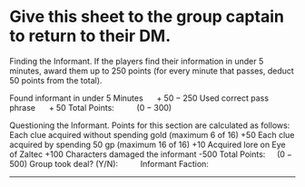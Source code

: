 # Give this sheet to the group captain to return to their DM.

Finding the Informant. If the players find their information in under 5 minutes, award them up to 250 points (for every minute that passes, deduct 50 points from the total).

Found informant in under 5
Minutes $\quad+50-250$
Used correct pass phrase $\quad+50$
Total Points: $\qquad$ $(0-300)$

Questioning the Informant. Points for this section are calculated as follows:
Each clue acquired without spending
gold (maximum 6 of 16) +50
Each clue acquired by spending
50 gp (maximum 16 of 16) +10
Acquired lore on Eye of Zaltec +100
Characters damaged the informant -500
Total Points: $\quad(0-500)$
Group took deal? (Y/N): $\qquad$
Informant Faction:

---